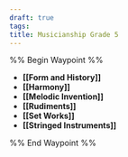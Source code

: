 ```yaml
---
draft: true
tags: 
title: Musicianship Grade 5
---
```


%% Begin Waypoint %%
- **[[Form and History]]**
- **[[Harmony]]**
- **[[Melodic Invention]]**
- **[[Rudiments]]**
- **[[Set Works]]**
- **[[Stringed Instruments]]**

%% End Waypoint %%
